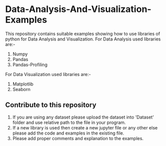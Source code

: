# Data-Analysis-And-Visualization-Examples
This repository contains suitable examples showing how to use libraries of python for Data Analysis and Visualization.
For Data Analysis used libraries are:-
1. Numpy
2. Pandas
3. Pandas-Profiling

For Data Visualization used libraries are:-
1. Matplotlib
2. Seaborn

## Contribute to this repository
1. If you are using any dataset please upload the dataset into 'Dataset' folder and use relative path to the file in your program.
2. If a new library is used then create a new jupyter file or any other else please add the code and examples in the existing file.
3. Please add proper comments and explanation to the examples.

